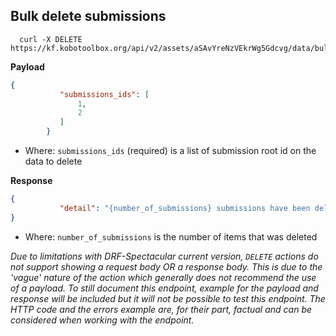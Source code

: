 ## Bulk delete submissions

```curl
  curl -X DELETE https://kf.kobotoolbox.org/api/v2/assets/aSAvYreNzVEkrWg5Gdcvg/data/bulk/
```

**Payload**
```json
{
           "submissions_ids": [
               1,
               2
           ]
        }
```
* Where: `submissions_ids` (required) is a list of submission root id on the data
to delete


**Response**
```json
{
           "detail": "{number_of_submissions} submissions have been deleted"
}
```
* Where: `number_of_submissions` is the number of items that was deleted


_Due to limitations with DRF-Spectacular current version, `DELETE` actions do not support showing a request body OR a response body. This is due to the 'vague' nature of the action which generally does *not* recommend the use of a payload. To still document this endpoint, example for the payload and response will be included but it will not be possible to test this endpoint. The HTTP code and the errors example are, for their part, factual and can be considered when working with the endpoint._
